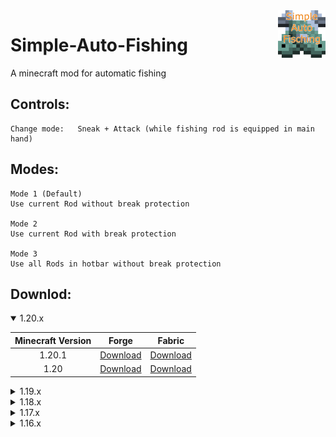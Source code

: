 <img src="https://github.com/Jan-Marvin/simple-auto-fishing/raw/fabric-latest/src/main/resources/assets/simpleautofishing/icon.png" align="right" width="15%" />

# Simple-Auto-Fishing

A minecraft mod for automatic fishing

## Controls:
```
Change mode:   Sneak + Attack (while fishing rod is equipped in main hand)
```
## Modes:
```
Mode 1 (Default)
Use current Rod without break protection

Mode 2
Use current Rod with break protection

Mode 3
Use all Rods in hotbar without break protection 
```
## Downlod:

<details open>
  <summary>1.20.x</summary>
  
| Minecraft Version  | Forge | Fabric |
| :----: | :----: | :----: |
| 1.20.1  | [Download](https://github.com/Jan-Marvin/simple-auto-fishing/releases/download/forge-v1.5.1/simpleautofishing-1.5.1.jar)  | [Download](https://github.com/Jan-Marvin/simple-auto-fishing/releases/download/fabric-v1.5.1/simpleautofishing-fabric-1.5.1.jar)  |
| 1.20  | [Download](https://github.com/Jan-Marvin/simple-auto-fishing/releases/download/forge-v1.5.0/simpleautofishing-1.5.0.jar)  | [Download](https://github.com/Jan-Marvin/simple-auto-fishing/releases/download/fabric-v1.5.0/simpleautofishing-fabric-1.5.0.jar)  |
</details>

<details>
  <summary>1.19.x</summary>
  
| Minecraft Version  | Forge | Fabric |
| :----: | :----: | :----: |
| 1.19  | [Download](https://github.com/Jan-Marvin/simple-auto-fishing/releases/download/forge-v1.3.0/simpleautofishing-forge-1.3.0.jar)  | [Download](https://github.com/Jan-Marvin/simple-auto-fishing/releases/download/fabric-v1.3.0/simpleautofishing-fabric-1.3.0.jar)  |
| 1.19.1  |  [Download](https://github.com/Jan-Marvin/simple-auto-fishing/releases/download/forge-v1.4.0/simpleautofishing-forge-1.4.0.jar) | [Download](https://github.com/Jan-Marvin/simple-auto-fishing/releases/download/fabric-v1.4.0/simpleautofishing-fabric-1.4.0.jar)  |
| 1.19.2  |  [Download](https://github.com/Jan-Marvin/simple-auto-fishing/releases/download/forge-v1.4.1/simpleautofishing-forge-1.4.1.jar) | [Download](https://github.com/Jan-Marvin/simple-auto-fishing/releases/download/fabric-v1.4.1/simpleautofishing-fabric-1.4.1.jar)  |
| 1.19.3  | [Download](https://github.com/Jan-Marvin/simple-auto-fishing/releases/download/forge-v1.4.2/simpleautofishing-forge-1.4.2.jar)  | [Download](https://github.com/Jan-Marvin/simple-auto-fishing/releases/download/fabric-v1.4.2/simpleautofishing-fabric-1.4.2.jar)  |
| 1.19.4  | [Download](https://github.com/Jan-Marvin/simple-auto-fishing/releases/download/forge-v1.4.3/simpleautofishing-forge-1.4.3.jar)  | [Download](https://github.com/Jan-Marvin/simple-auto-fishing/releases/download/fabric-v1.4.3/simpleautofishing-fabric-1.4.3.jar)  |
</details>

<details>
  <summary>1.18.x</summary>
  
| Minecraft Version  | Forge | Fabric |
| :----: | :----: | :----: |
| 1.18.2  | [Download](https://github.com/Jan-Marvin/simple-auto-fishing/releases/download/forge-v1.2.2/simpleautofishing-forge-1.2.2.jar) | [Download](https://github.com/Jan-Marvin/simple-auto-fishing/releases/download/fabric-v1.2.2/simpleautofishing-fabric-1.2.2.jar)  |
| 1.18.1  | [Download](https://github.com/Jan-Marvin/simple-auto-fishing/releases/download/forge-v1.2.1/simpleautofishing-forge-1.2.1.jar)  | [Download](https://github.com/Jan-Marvin/simple-auto-fishing/releases/download/fabric-v1.2.1/simpleautofishing-fabric-1.2.1.jar)  |
| 1.18  | [Download](https://github.com/Jan-Marvin/simple-auto-fishing/releases/download/forge-v1.2.0/simpleautofishing-forge-1.2.0.jar)  | [Download](https://github.com/Jan-Marvin/simple-auto-fishing/releases/download/fabric-v1.2.0/simpleautofishing-fabric-1.2.0.jar)  |
</details>

<details>
  <summary>1.17.x</summary>
  
| Minecraft Version  | Forge | Fabric |
| :----: | :----: | :----: |
| 1.17.1  | [Download](https://github.com/Jan-Marvin/simple-auto-fishing/releases/download/forge-v1.1.0/simpleautofishing-forge-1.1.0.jar)  | [Download](https://github.com/Jan-Marvin/simple-auto-fishing/releases/download/fabric-v1.1.1/simpleautofishing-fabric-1.1.1.jar)  |
| 1.17  |   | [Download](https://github.com/Jan-Marvin/simple-auto-fishing/releases/download/fabric-v1.1.0/simpleautofishing-fabric-1.1.0.jar)  |
</details>

<details>
  <summary>1.16.x</summary>
  
| Minecraft Version  | Forge | Fabric |
| :----: | :----: | :----: |
| 1.16.5  | [Download](https://github.com/Jan-Marvin/simple-auto-fishing/releases/download/forge-v1.0.6/simpleautofishing-forge-1.0.6.jar)  | [Download](https://github.com/Jan-Marvin/simple-auto-fishing/releases/download/fabric-v1.0.5/simpleautofishing-fabric-1.0.5.jar)  |
| 1.16.4  | [Download](https://github.com/Jan-Marvin/simple-auto-fishing/releases/download/forge-v1.0.5/simpleautofishing-forge-1.0.5.jar)  | [Download](https://github.com/Jan-Marvin/simple-auto-fishing/releases/download/fabric-v1.0.4/simpleautofishing-fabric-1.0.4.jar)  |
| 1.16.3  | [Download](https://github.com/Jan-Marvin/simple-auto-fishing/releases/download/forge-v1.0.2/simpleautofishing-forge-1.0.2.jar)  | [Download](https://github.com/Jan-Marvin/simple-auto-fishing/releases/download/fabric-v1.0.2/simpleautofishing-fabric-1.0.2.jar)  |
| 1.16.2  | [Download](https://github.com/Jan-Marvin/simple-auto-fishing/releases/download/forge-v1.0.1/simpleautofishing-forge-1.0.1.jar)  | [Download](https://github.com/Jan-Marvin/simple-auto-fishing/releases/download/fabric-v1.0.1/simpleautofishing-fabric-1.0.1.jar)  |
</details>
